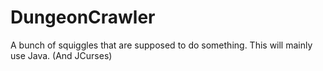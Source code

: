 DungeonCrawler
==============

A bunch of squiggles that are supposed to do something.
This will mainly use Java. (And JCurses)
